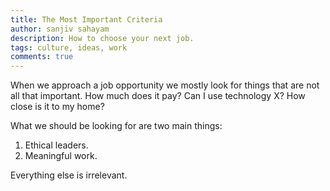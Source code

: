 ```yaml
---
title: The Most Important Criteria
author: sanjiv sahayam
description: How to choose your next job.
tags: culture, ideas, work
comments: true
---
```


When we approach a job opportunity we mostly look for things that are not all that important. How much does it pay? Can I use technology X? How close is it to my home?

What we should be looking for are two main things:

1. Ethical leaders.
1. Meaningful work.

Everything else is irrelevant.